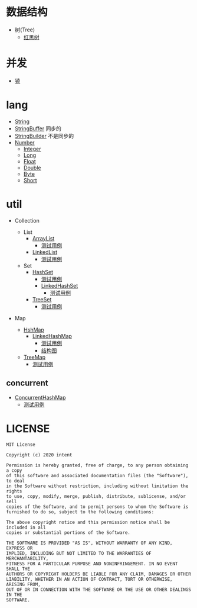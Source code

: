 # 数据结构

- 树(Tree)
  - [红黑树](./readme/tree/RBTree.md)
    
# 并发
- [锁](./readme/concurrent/Lock.md)

# lang
- [String](./src/main/java/xyz/zzyitj/source/java/lang/String.java)
- [StringBuffer](./src/main/java/xyz/zzyitj/source/java/lang/StringBuffer.java) 同步的
- [StringBuilder](./src/main/java/xyz/zzyitj/source/java/lang/StringBuilder.java) 不是同步的
- [Number](./src/main/java/xyz/zzyitj/source/java/lang/Number.java)
  - [Integer](./src/main/java/xyz/zzyitj/source/java/lang/Integer.java)
  - [Long](./src/main/java/xyz/zzyitj/source/java/lang/Long.java)
  - [Float](./src/main/java/xyz/zzyitj/source/java/lang/Float.java)
  - [Double](./src/main/java/xyz/zzyitj/source/java/lang/Double.java)
  - [Byte](./src/main/java/xyz/zzyitj/source/java/lang/Byte.java)
  - [Short](./src/main/java/xyz/zzyitj/source/java/lang/Short.java)

# util
- Collection
  - List
    - [ArrayList](./src/main/java/xyz/zzyitj/source/java/util/ArrayList.java)
      - [测试用例](./src/test/java/xyz/zzyitj/java/util/ArrayListTest.java)
    - [LinkedList](./src/main/java/xyz/zzyitj/source/java/util/LinkedList.java)
      - [测试用例](./src/test/java/xyz/zzyitj/java/util/LinkedListTest.java)
  - Set
    - [HashSet](./src/main/java/xyz/zzyitj/source/java/util/HashSet.java)
      - [测试用例](./src/test/java/xyz/zzyitj/java/util/HashSetTest.java)
      - [LinkedHashSet](./src/main/java/xyz/zzyitj/source/java/util/LinkedHashSet.java)
        - [测试用例](./src/test/java/xyz/zzyitj/java/util/LinkedHashSetTest.java)
    - [TreeSet](./src/main/java/xyz/zzyitj/source/java/util/TreeSet.java)
      - [测试用例](./src/test/java/xyz/zzyitj/java/util/TreeSetTest.java)
  
- Map
  - [HshMap](./readme/util/HashMap.md)
    - [LinkedHashMap](./src/main/java/xyz/zzyitj/source/java/util/LinkedHashMap.java)
      - [测试用例](./src/test/java/xyz/zzyitj/java/util/LinkedHashMapTest.java)
      - [结构图](其他/util/LinkedHashMap/LinkedHashMap.png)
  - [TreeMap](./src/main/java/xyz/zzyitj/source/java/util/TreeMap.java)
    - [测试用例](./src/test/java/xyz/zzyitj/java/util/TreeMapTest.java)
  
## concurrent

- [ConcurrentHashMap](./src/main/java/xyz/zzyitj/source/java/util/concurrent/ConcurrentHashMap.java)
  - [测试用例](./src/test/java/xyz/zzyitj/java/util/concurrent/ConcurrentHashMapTest.java)
  
# LICENSE
    MIT License
    
    Copyright (c) 2020 intent
    
    Permission is hereby granted, free of charge, to any person obtaining a copy
    of this software and associated documentation files (the "Software"), to deal
    in the Software without restriction, including without limitation the rights
    to use, copy, modify, merge, publish, distribute, sublicense, and/or sell
    copies of the Software, and to permit persons to whom the Software is
    furnished to do so, subject to the following conditions:
    
    The above copyright notice and this permission notice shall be included in all
    copies or substantial portions of the Software.
    
    THE SOFTWARE IS PROVIDED "AS IS", WITHOUT WARRANTY OF ANY KIND, EXPRESS OR
    IMPLIED, INCLUDING BUT NOT LIMITED TO THE WARRANTIES OF MERCHANTABILITY,
    FITNESS FOR A PARTICULAR PURPOSE AND NONINFRINGEMENT. IN NO EVENT SHALL THE
    AUTHORS OR COPYRIGHT HOLDERS BE LIABLE FOR ANY CLAIM, DAMAGES OR OTHER
    LIABILITY, WHETHER IN AN ACTION OF CONTRACT, TORT OR OTHERWISE, ARISING FROM,
    OUT OF OR IN CONNECTION WITH THE SOFTWARE OR THE USE OR OTHER DEALINGS IN THE
    SOFTWARE.

